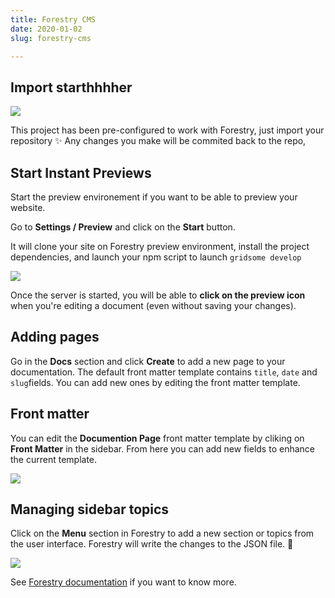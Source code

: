 ```yaml
---
title: Forestry CMS
date: 2020-01-02
slug: forestry-cms

---
```

## Import starthhhher

[![](https://assets.forestry.io/import-to-forestryK.svg)](https://app.forestry.io/quick-start?repo=samuelhorn/jamdocs&engine=other&preview=https://res.cloudinary.com/forestry-io/image/fetch/w_400,h_300,c_fill,f_jpg/https://forestry.io/img/starters/jamdocs.png "Import to Forestry")

This project has been pre-configured to work with Forestry, just import your repository ✨
Any changes you make will be commited back to the repo,

## Start Instant Previews

Start the preview environement if you want to be able to preview your website.

Go to **Settings / Preview** and click on the **Start** button.

It will clone your site on Forestry preview environment, install the project dependencies, and launch your npm script to launch `gridsome develop`

![](/forestry-instant-previews.png)

Once the server is started, you will be able to **click on the preview icon** when you're editing a document (even without saving your changes).

## Adding pages

Go in the **Docs** section and click **Create** to add a new page to your documentation. The default front matter template contains `title`, `date` and `slug`fields. You can add new ones by editing the front matter template.

## Front matter

You can edit the **Documention Page** front matter template by cliking on **Front Matter** in the sidebar. From here you can add new fields to enhance the current template.

![](/forestry-front-matter-template.png)

## Managing sidebar topics

Click on the **Menu** section in Forestry to add a new section or topics from the user interface. Forestry will write the changes to the JSON file. 🎉

![](/forestry-sidebar-settings.png)

See [Forestry documentation](https://forestry.io/docs) if you want to know more.